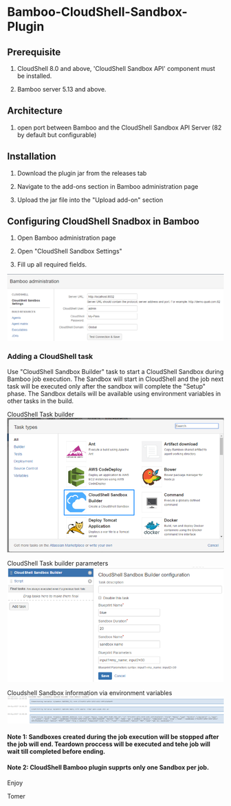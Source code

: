 # Bamboo-CloudShell-Sandbox-Plugin

## Prerequisite

1) CloudShell 8.0 and above, 'CloudShell Sandbox API' component must be installed.

2) Bamboo server 5.13 and above.

## Architecture

1) open port between Bamboo and the CloudShell Sandbox API Server (82 by default but configurable)



## Installation
1) Download the plugin jar from the releases tab

2) Navigate to the add-ons section in Bamboo administration page

3) Upload the jar file into the "Upload add-on" section



## Configuring CloudShell Snadbox in Bamboo
1) Open Bamboo administration page

2) Open "CloudShell Sandbox Settings"

3) Fill up all required fields.

![Alt text](pics/administration.png?raw=true)

### Adding a CloudShell task

Use "CloudShell Sandbox Builder" task to start a CloudShell Sandbox during Bamboo job execution. The Sandbox will start in CloudShell and the job next task will be executed only after the sandbox will complete the "Setup" phase.
The Sandbox details will be available using environment variables in other tasks in the build.

CloudShell Task builder
![Alt text](pics/cloudshell-task.png?raw=true)

CloudShell Task builder parameters
![Alt text](pics/cloudshell-taskconfiguration.png?raw=false)

Cloudshell Sandbox information via environment variables
![Alt text](pics/cloudshell-environmentvariables.png?raw=true)

#### Note 1: Sandboxes created during the job execution will be stopped after the job will end. Teardown proccess will be executed and tehe job will wait till completed before ending.
 
#### Note 2: CloudShell Bamboo plugin supprts only one Sandbox per job. 

Enjoy

Tomer
